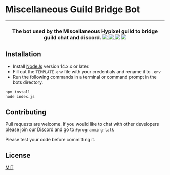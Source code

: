 
# Miscellaneous Guild Bridge Bot
<hr>
<h3 align="center">
The bot used by the Miscellaneous Hypixel guild to bridge guild chat and discord.
  
  <a href="https://discord.gg/dEsfnJkQcq" alt="Discord">
      <img src="https://img.shields.io/discord/522586672148381726?label=discord&style=for-the-badge&color=blue"/>
  </a>
  <a href="https://miscguild.xyz" alt="Website">
      <img src="https://img.shields.io/website?down_color=red&down_message=Offline&style=for-the-badge&up_color=blue&up_message=Online&url=https://miscguild.xyz"/>
  </a>
      <img src="https://img.shields.io/github/languages/code-size/MiscGuild/BridgeBot?color=blue&style=for-the-badge"/>
      <img src="https://img.shields.io/github/stars/MiscGuild/BridgeBot?color=blue&style=for-the-badge"/>
</h3>

## Installation

* Install [NodeJs](https://nodejs.org/en/) version 14.x.x or later. 
* Fill out the `TEMPLATE.env` file with your credentials and rename it to `.env`
* Run the following commands in a terminal or command prompt in the bots directory.

```bash
npm install
node index.js
```

## Contributing
Pull requests are welcome. If you would like to chat with other developers please join our [Discord](https://discord.gg/dEsfnJkQcq) and go to `#programming-talk`

Please test your code before committing it.
## License
[MIT](https://choosealicense.com/licenses/mit/)
